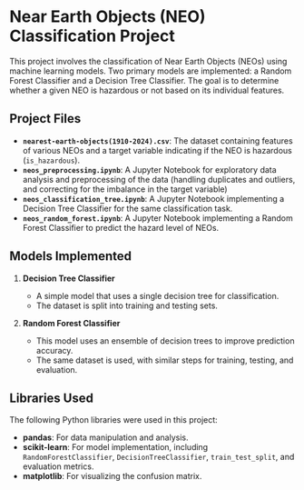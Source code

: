 # Near Earth Objects (NEO) Classification Project

This project involves the classification of Near Earth Objects (NEOs) using machine learning models. Two primary models are implemented: a Random Forest Classifier and a Decision Tree Classifier. The goal is to determine whether a given NEO is hazardous or not based on its individual features.

## Project Files

- **`nearest-earth-objects(1910-2024).csv`**: The dataset containing features of various NEOs and a target variable indicating if the NEO is hazardous (`is_hazardous`).
- **`neos_preprocessing.ipynb`**: A Jupyter Notebook for exploratory data analysis and preprocessing of the data (handling duplicates and outliers, and correcting for the imbalance in the target variable)
- **`neos_classification_tree.ipynb`**: A Jupyter Notebook implementing a Decision Tree Classifier for the same classification task.
- **`neos_random_forest.ipynb`**: A Jupyter Notebook implementing a Random Forest Classifier to predict the hazard level of NEOs.

## Models Implemented

1. **Decision Tree Classifier**
    - A simple model that uses a single decision tree for classification.
    - The dataset is split into training and testing sets.

2. **Random Forest Classifier**
    - This model uses an ensemble of decision trees to improve prediction accuracy.
    - The same dataset is used, with similar steps for training, testing, and evaluation.

## Libraries Used

The following Python libraries were used in this project:

- **pandas**: For data manipulation and analysis.
- **scikit-learn**: For model implementation, including `RandomForestClassifier`, `DecisionTreeClassifier`, `train_test_split`, and evaluation metrics.
- **matplotlib**: For visualizing the confusion matrix.

